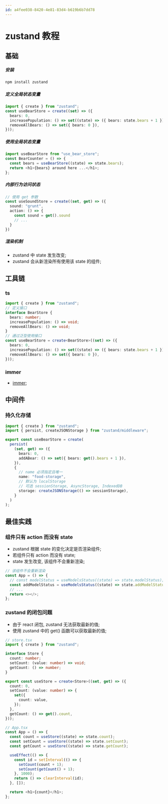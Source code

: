 ```yaml
---
id: a4fee038-8420-4e81-83d4-b619b6b7dd78
---
```


# zustand 教程

## 基础

##### 安装

```bash
npm install zustand
```

##### 定义全局状态变量

```typescript
import { create } from "zustand";
const useBearStore = create((set) => ({
  bears: 0,
  increasePopulation: () => set((state) => ({ bears: state.bears + 1 })),
  removeAllBears: () => set({ bears: 0 }),
}));
```

##### 使用全局状态变量

```typescript
import useBearStore from "use_bear_store";
const BearCounter = () => {
  const bears = useBearStore((state) => state.bears);
  return <h1>{bears} around here ...</h1>;
};
```

##### 内部行为访问状态

```typescript
// 使用 get 参数
const useSoundStore = create((set, get) => ({
  sound: "grunt",
  action: () => {
    const sound = get().sound
    // ...
  }
})
```

##### 渲染机制

- zustand 中 state 发生改变;
- zustand 会从新渲染所有使用该 state 的组件;

## 工具链

### ts

```typescript
import { create } from "zustand";
// 定义接口
interface BearStore {
  bears: number;
  increasePopulation: () => void;
  removeAllBears: () => void;
}
// 通过泛型使用接口
const useBearStore = create<BearStore>((set) => ({
  bears: 0,
  increasePopulation: () => set((state) => ({ bears: state.bears + 1 })),
  removeAllBears: () => set({ bears: 0 }),
}));
```

### immer

- [immer](./410-immer教程.md#zustand);

## 中间件

### 持久化存储

```typescript
import { create } from "zustand";
import { persist, createJSONStorage } from "zustand/middleware";

export const useBearStore = create(
  persist(
    (set, get) => ({
      bears: 0,
      addABear: () => set({ bears: get().bears + 1 }),
    }),
    {
      // name 必须指定且唯一
      name: "food-storage",
      // 默认为 localStorage
      // 可选 sessionStorage, AsyncStorage, IndexedDB
      storage: createJSONStorage(() => sessionStorage),
    }
  )
);
```

## 最佳实践

### 组件只有 action 而没有 state

- zustand 根据 state 的变化决定是否渲染组件;
- 若组件只有 action 而没有 state;
- state 发生改变, 该组件不会重新渲染;

```typescript
// 该组件不会重新渲染
const App = () => {
  // const modelStatus = useModelsStatus((state) => state.modelStatus);
  const addModelStatus = useModelsStatus((state) => state.addModelStatus);
  // ...
  return <></>;
};
```

### zustand 的闭包问题

- 由于 react 闭包, zustand 无法获取最新的值;
- 使用 zustand 中的 get() 函数可以获取最新的值;

```typescript
// store.tsx
import { create } from "zustand";

interface Store {
  count: number;
  setCount: (value: number) => void;
  getCount: () => number;
}

export const useStore = create<Store>((set, get) => ({
  count: 0,
  setCount: (value: number) => {
    set({
      count: value,
    });
  },
  getCount: () => get().count,
}));

// App.tsx
const App = () => {
  const count = useStore((state) => state.count);
  const setCount = useStore((state) => state.setCount);
  const getCount = useStore((state) => state.getCount);

  useEffect(() => {
    const id = setInterval(() => {
      setCount(count + 1);
      setCount(getCount() + 1);
    }, 1000);
    return () => clearInterval(id);
  }, []);

  return <h1>{count}</h1>;
};
```
